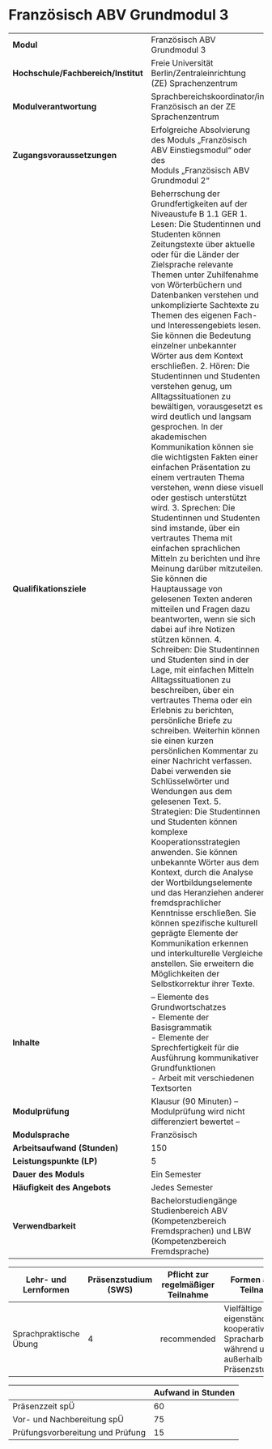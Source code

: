 # Französisch ABV Grundmodul 3
|                                    |   |
|------------------------------------|---|
|**Modul**                           | Französisch ABV Grundmodul 3 |
|**Hochschule/Fachbereich/Institut** | Freie Universität Berlin/Zentraleinrichtung (ZE) Sprachenzentrum |
|**Modulverantwortung**              | Sprachbereichskoordinator/in Französisch an der ZE Sprachenzentrum |
|**Zugangsvoraussetzungen**          | Erfolgreiche Absolvierung des Moduls „Französisch ABV Einstiegsmodul“ oder des<br>Moduls „Französisch ABV Grundmodul 2“ |
|**Qualifikationsziele**             | Beherrschung der Grundfertigkeiten auf der Niveaustufe B 1.1 GER 1. Lesen: Die Studentinnen und Studenten können Zeitungstexte über aktuelle oder für die Länder der Zielsprache relevante Themen unter Zuhilfenahme von Wörterbüchern und Datenbanken verstehen und unkomplizierte Sachtexte zu Themen des eigenen Fach- und Interessengebiets lesen. Sie können die Bedeutung einzelner unbekannter Wörter aus dem Kontext erschließen. 2. Hören: Die Studentinnen und Studenten verstehen genug, um Alltagssituationen zu bewältigen, vorausgesetzt es wird deutlich und langsam gesprochen. In der akademischen Kommunikation können sie die wichtigsten Fakten einer einfachen Präsentation zu einem vertrauten Thema verstehen, wenn diese visuell oder gestisch unterstützt wird. 3. Sprechen: Die Studentinnen und Studenten sind imstande, über ein vertrautes Thema mit einfachen sprachlichen Mitteln zu berichten und ihre Meinung darüber mitzuteilen. Sie können die Hauptaussage von gelesenen Texten anderen mitteilen und Fragen dazu beantworten, wenn sie sich dabei auf ihre Notizen stützen können. 4. Schreiben: Die Studentinnen und Studenten sind in der Lage, mit einfachen Mitteln Alltagssituationen zu beschreiben, über ein vertrautes Thema oder ein Erlebnis zu berichten, persönliche Briefe zu schreiben. Weiterhin können sie einen kurzen persönlichen Kommentar zu einer Nachricht verfassen. Dabei verwenden sie Schlüsselwörter und Wendungen aus dem gelesenen Text. 5. Strategien: Die Studentinnen und Studenten können komplexe Kooperationsstrategien anwenden. Sie können unbekannte Wörter aus dem Kontext, durch die Analyse der Wortbildungselemente und das Heranziehen anderer fremdsprachlicher Kenntnisse erschließen. Sie können spezifische kulturell geprägte Elemente der Kommunikation erkennen und interkulturelle Vergleiche anstellen. Sie erweitern die Möglichkeiten der Selbstkorrektur ihrer Texte. |
|**Inhalte**                         | – Elemente des Grundwortschatzes<br>- Elemente der Basisgrammatik<br>- Elemente der Sprechfertigkeit für die Ausführung kommunikativer Grundfunktionen<br>- Arbeit mit verschiedenen Textsorten |
|**Modulprüfung**                    | Klausur (90 Minuten) – Modulprüfung wird nicht differenziert bewertet – |
|**Modulsprache**                    | Französisch |
|**Arbeitsaufwand (Stunden)**        | 150 |
|**Leistungspunkte (LP)**            | 5 |
|**Dauer des Moduls**                | Ein Semester |
|**Häufigkeit des Angebots**         | Jedes Semester |
|**Verwendbarkeit**                  | Bachelorstudiengänge Studienbereich ABV (Kompetenzbereich<br>Fremdsprachen) und LBW (Kompetenzbereich Fremdsprache) |

| Lehr- und Lernformen | Präsenzstudium <br> (SWS) | Pflicht zur regelmäßiger Teilnahme | Formen aktiver Teilnahme |
| ---------------------|---------------------------|------------------------------------|------------------------- |
| Sprachpraktische Übung | 4                         | recommended                        | Vielfältige eigenständige und kooperative Spracharbeit während und außerhalb der Präsenzstudienzeit |

|   | Aufwand in Stunden |
| - |--------------------|
| Präsenzzeit spÜ                          | 60    |
| Vor- und Nachbereitung spÜ               | 75    |
| Prüfungsvorbereitung und Prüfung         | 15    |
